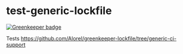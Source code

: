 # test-generic-lockfile

[![Greenkeeper badge](https://badges.greenkeeper.io/Alorel/test-generic-lockfile.svg)](https://greenkeeper.io/)

Tests https://github.com/Alorel/greenkeeper-lockfile/tree/generic-ci-support
